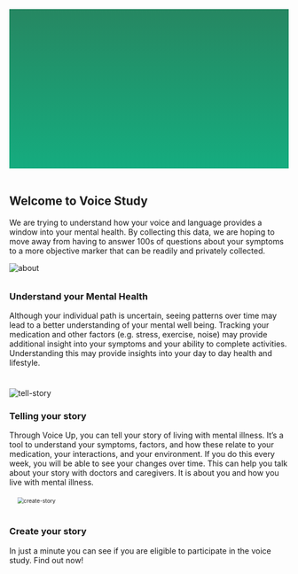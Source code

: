 <section style="height: 30vw; min-height: 15rem; background: linear-gradient(#268762, #15ac7f)">
        <div style="
          height: 30vw;
          min-height: 15rem;
          background-image: url(static/images/about%20the%20study.svg);
          background-position: center;
          background-size: contain;
          background-repeat: no-repeat">
        </div>
      </section>
<br>
<section>
<div class="container-fluid">
  <h2>Welcome to Voice Study</h2>
  <p>We are trying to understand how your voice and language provides a window into your
  mental health. By collecting this data, we are hoping to move away from having to answer
  100s of questions about your symptoms to a more objective marker that can be readily
  and privately collected.</p>
</div>
</section>

<section>
<div class="image container">
  <div class="image">
    <img style="margin-bottom: -6px" src="static/images/about%20the%20study.svg" alt="about"/>
  </div>
  <div class="text" style="padding-top: 1rem">
    <h3>Understand your Mental Health</h3>
    <p>Although your individual path is uncertain, seeing patterns over time may lead to a
    better  understanding of your mental well being. Tracking your medication and other
    factors (e.g. stress, exercise, noise) may provide additional insight into your symptoms
    and your ability to  complete activities.  Understanding this may provide insights into
    your day to day health and lifestyle.</p>
  </div>
</div>
</section>

<section>
<div class="image container">
  <div class="image">
    <img style="padding-top: 1.5rem" src="static/images/tell%20your%20story.svg" alt="tell-story"/>
  </div>
  <div class="text">
    <h3>Telling your story</h3>
    <p>Through Voice Up, you can tell your story of living with mental illness. It’s a tool
    to understand your symptoms, factors, and how these relate to your medication, your
    interactions, and your environment. If you do this every week, you will be able to see
    your changes over time. This can help you talk about your story with doctors and
    caregivers. It is about you and how you live with mental illness.</p>
  </div>
</div>
</section>

<section>
<div class="image container">
  <div class="image">
    <img style="transform: scale(0.7); padding-bottom: 1rem" src="static/images/create your story.svg" alt="create-story"/>
  </div>
  <div class="text">
    <h3>Create your story</h3>
    <p>In just a minute you can see if you are eligible to participate in the voice study.
      Find out now!</p>
  </div>
</div>
</section>
